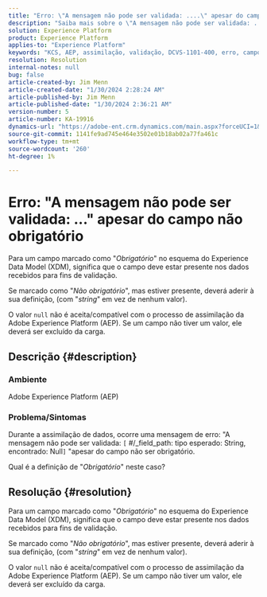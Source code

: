 ```yaml
---
title: "Erro: \"A mensagem não pode ser validada: ....\" apesar do campo não obrigatório"
description: "Saiba mais sobre o \"A mensagem não pode ser validada: ....\" apesar do erro de campo não obrigatório no Adobe Experience Platform."
solution: Experience Platform
product: Experience Platform
applies-to: "Experience Platform"
keywords: "KCS, AEP, assimilação, validação, DCVS-1101-400, erro, campo não obrigatório, mensagem não pode ser validada, Perguntas frequentes, Adobe Experience Platform"
resolution: Resolution
internal-notes: null
bug: false
article-created-by: Jim Menn
article-created-date: "1/30/2024 2:28:24 AM"
article-published-by: Jim Menn
article-published-date: "1/30/2024 2:36:21 AM"
version-number: 5
article-number: KA-19916
dynamics-url: "https://adobe-ent.crm.dynamics.com/main.aspx?forceUCI=1&pagetype=entityrecord&etn=knowledgearticle&id=c08bfe39-17bf-ee11-9079-6045bd006268"
source-git-commit: 1141fe9ad745e464e3502e01b18ab02a77fa461c
workflow-type: tm+mt
source-wordcount: '260'
ht-degree: 1%

---
```


# Erro: &quot;A mensagem não pode ser validada: ...&quot; apesar do campo não obrigatório


Para um campo marcado como &quot;*Obrigatório*&quot; no esquema do Experience Data Model (XDM), significa que o campo deve estar presente nos dados recebidos para fins de validação.

Se marcado como &quot;*Não obrigatório*&quot;, mas estiver presente, deverá aderir à sua definição, (com &quot;*string*&quot;<b> </b>em vez de nenhum valor).

O valor `null` não é aceita/compatível com o processo de assimilação da Adobe Experience Platform (AEP). Se um campo não tiver um valor, ele deverá ser excluído da carga.

## Descrição {#description}


### <b>Ambiente</b>

Adobe Experience Platform (AEP)



### <b>Problema/Sintomas</b>

Durante a assimilação de dados, ocorre uma mensagem de erro: &quot;A mensagem não pode ser validada: `[` #/_field_path: tipo esperado: String, encontrado: Null`]` &quot;apesar do campo não ser obrigatório.

Qual é a definição de &quot;*Obrigatório*&quot; neste caso?


## Resolução {#resolution}


Para um campo marcado como &quot;*Obrigatório*&quot; no esquema do Experience Data Model (XDM), significa que o campo deve estar presente nos dados recebidos para fins de validação.

Se marcado como &quot;*Não obrigatório*&quot;, mas estiver presente, deverá aderir à sua definição, (com &quot;*string*&quot;<b> </b>em vez de nenhum valor).

O valor `null` não é aceita/compatível com o processo de assimilação da Adobe Experience Platform (AEP). Se um campo não tiver um valor, ele deverá ser excluído da carga.
